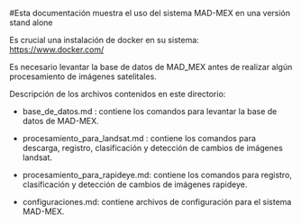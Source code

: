 #Esta documentación muestra el uso del sistema MAD-MEX en una versión stand alone

Es crucial una instalación de docker en su sistema: https://www.docker.com/

Es necesario levantar la base de datos de MAD_MEX antes de realizar algún procesamiento de imágenes satelitales.

Descripción de los archivos contenidos en este directorio:

* base_de_datos.md : contiene los comandos para levantar la base de datos de MAD-MEX.

* procesamiento_para_landsat.md : contiene los comandos para descarga, registro, clasificación y detección de cambios de imágenes landsat.

* procesamiento_para_rapideye.md: contiene los comandos para registro, clasificación y detección de cambios de imágenes rapideye.

* configuraciones.md: contiene archivos de configuración para el sistema MAD-MEX.
